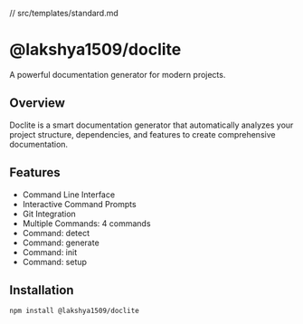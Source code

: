 // src/templates/standard.md
# @lakshya1509/doclite

A powerful documentation generator for modern projects.

## Overview

Doclite is a smart documentation generator that automatically analyzes your project structure, dependencies, and features to create comprehensive documentation.

## Features

- Command Line Interface
- Interactive Command Prompts
- Git Integration
- Multiple Commands: 4 commands
- Command: detect
- Command: generate
- Command: init
- Command: setup

## Installation

```bash
npm install @lakshya1509/doclite